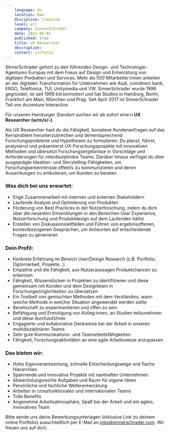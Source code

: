 ```yaml
---
    language: de
    location: Ham
    discipline: Creative
    level: all
    company: SinnerSchrader
    date: 2021-08-01
    published: true
    title: UX Researcher
    description: 
    contact: victoria
---
```


SinnerSchrader gehört zu den führenden Design- und Technologie-Agenturen Europas mit dem Fokus auf Design und Entwicklung von digitalen Produkten und Services. Mehr als 500 Mitarbeiter:innen arbeiten an der digitalen Transformation für Unternehmen wie Audi, comdirect bank, ERGO, Telefónica, TUI, Unitymedia und VW. SinnerSchrader wurde 1996 gegründet, ist seit 1999 börsennotiert und hat Studios in Hamburg, Berlin, Frankfurt am Main, München und Prag. Seit April 2017 ist SinnerSchrader Teil von Accenture Interactive.

Für unseren Hamburger Standort suchen wir ab sofort eine:n **UX Researcher (w/m/x/-)**.

Als UX Researcher hast du die Fähigkeit, komplexe Kundenanfragen auf das Kernproblem herunterzubrechen und dementsprechend Forschungsprobleme und Hypothesen zu formulieren. Du planst, führst, analysierst und präsentierst UX-Forschungsprojekte mit innovativen Methoden und übersetzt Forschungsergebnisse in Vorschläge und Anforderungen für interdisziplinäre Teams. Darüber hinaus verfügst du über ausgeprägte Ideation- und Storytelling-Fähigkeiten, um Forschungserkenntnisse effektiv zu kommunizieren und deren Auswirkungen zu artikulieren, um Kunden zu beraten.

### Was dich bei uns erwartet: 

- Enge Zusammenarbeit mit internen und externen Stakeholdern
- Laufende Analyse und Optimierung von Produkten
- Förderung von Best Practices in der Nutzerforschung, indem du dich über die neuesten Entwicklungen in den Bereichen User Experience, Nutzerforschung und Produktdesign auf dem Laufenden hältst
- Erstellen von Diskussionsleitfäden und Führen von ergebnisoffenen, kontextbezogenen Gesprächen, um Antworten auf entscheidende Fragen zu generieren

### Dein Profil:

- Konkrete Erfahrung im Bereich User/Design Research (z.B. Portfolio, Diplomarbeit, Projekte...) 
- Empathie und die Fähigkeit, aus Nutzeraussagen Produktchancen zu erkennen
- Fähigkeit, Wissenslücken in Projekten zu identifizieren und diese gemeinsam mit Kunden und dem Designteam in Forschungsmöglichkeiten zu übersetzen
- Ein Toolbelt von gemischten Methoden mit dem Verständnis, wann welche Methode in welcher Situation angewendet werden sollte
- Bereitschaft zu experimentieren und offen zu sein
- Befähigung und Ermutigung von Kolleg:innen, an Studien teilzunehmen und diese durchzuführen
- Engagierte und kollaborative Denkweise bei der Arbeit in unseren multidisziplinären Teams  
- Sehr gute Kommunikations- und Teamarbeitsfähigkeiten
- Fähigkeit, Forschungsaktivitäten an eine agile Arbeitsweise anzupassen

### Das bieten wir: 

- Hohe Eigenverantwortung, schnelle Entscheidungswege und flache Hierarchien
- Spannende und innovative Projekte mit namhaften Unternehmen
- Abwechslungsreiche Aufgaben und Raum für eigene Ideen
- Persönliche und fachliche Weiterentwicklung
- Arbeiten in crossfunktionalen und internationalen Teams
- Tolle Benefits
- Angenehme Arbeitsatmosphäre, Spaß bei der Arbeit und ein agiles, innovatives Team

Bitte sende uns deine Bewerbungsunterlagen (inklusive Link zu deinem online Portfolio) ausschließlich per E-Mail an <jobs@sinnerschrader.com>. Wir freuen uns auf dich.
